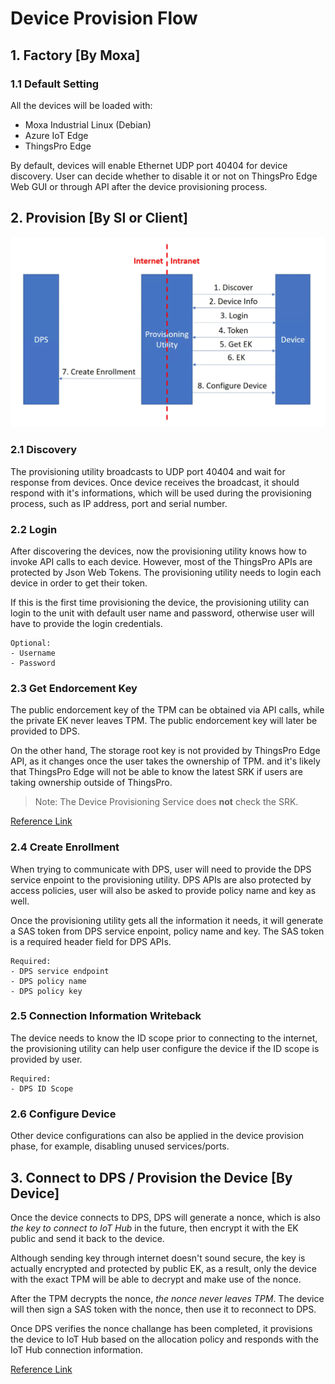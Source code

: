 # Device Provision Flow

## 1. Factory [By Moxa]
### 1.1 Default Setting

All the devices will be loaded with:

- Moxa Industrial Linux (Debian)
- Azure IoT Edge
- ThingsPro Edge

By default, devices will enable Ethernet UDP port 40404 for device discovery. User can decide whether to disable it or not on ThingsPro Edge Web GUI or through API after the device provisioning process.

## 2. Provision [By SI or Client]

![](./Image/ProvisionFlow.png)

### 2.1 Discovery

The provisioning utility broadcasts to UDP port 40404 and wait for response from devices. Once device receives the broadcast, it should respond with it's informations, which will be used during the provisioning process, such as IP address, port and serial number.

### 2.2 Login

After discovering the devices, now the provisioning utility knows how to invoke API calls to each device. However, most of the ThingsPro APIs are protected by Json Web Tokens. The provisioning utility needs to login each device in order to get their token.

If this is the first time provisioning the device, the provisioning utility can login to the unit with default user name and password, otherwise user will have to provide the login credentials.

```
Optional:
- Username
- Password
```

### 2.3 Get Endorcement Key

The public endorcement key of the TPM can be obtained via API calls, while the private EK never leaves TPM. The public endorcement key will later be provided to DPS.

On the other hand, The storage root key is not provided by ThingsPro Edge API, as it changes once the user takes the ownership of TPM. and it's likely that ThingsPro Edge will not be able to know the latest SRK if users are taking ownership outside of ThingsPro.

> Note: The Device Provisioning Service does **not** check the SRK.

[Reference Link](https://docs.microsoft.com/en-us/azure/iot-dps/concepts-tpm-attestation#overview)

### 2.4 Create Enrollment

When trying to communicate with DPS, user will need to provide the DPS service enpoint to the provisioning utility. DPS APIs are also protected by access policies, user will also be asked to provide policy name and key as well.

Once the provisioning utility gets all the information it needs, it will generate a SAS token from DPS service enpoint, policy name and key. The SAS token is a required header field for DPS APIs.

```
Required:
- DPS service endpoint
- DPS policy name
- DPS policy key
```

### 2.5 Connection Information Writeback

The device needs to know the ID scope prior to connecting to the internet, the provisioning utility can help user configure the device if the ID scope is provided by user.

```
Required:
- DPS ID Scope
```

### 2.6 Configure Device

Other device configurations can also be applied in the device provision phase, for example, disabling unused services/ports.

## 3. Connect to DPS / Provision the Device [By Device]

Once the device connects to DPS, DPS will generate a nonce, which is also *the key to connect to IoT Hub* in the future, then encrypt it with the EK public and send it back to the device.

Although sending key through internet doesn't sound secure, the key is actually encrypted and protected by public EK, as a result, only the device with the exact TPM will be able to decrypt and make use of the nonce.

After the TPM decrypts the nonce, *the nonce never leaves TPM*. The device will then sign a SAS token with the nonce, then use it to reconnect to DPS.

Once DPS verifies the nonce challange has been completed, it provisions the device to IoT Hub based on the allocation policy and responds with the IoT Hub connection information.

[Reference Link](https://docs.microsoft.com/en-us/azure/iot-dps/concepts-tpm-attestation)